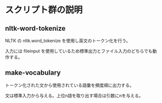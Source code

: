 # スクリプト群の説明

## nltk-word-tokenize

NLTK の nltk.word_tokenize を使用し英文のトークン化を行う。

入力には fileinput を使用しているため標準出力とファイル入力のどちらでも動作する。

## make-vocabulary

トークン化された文から使用されている語彙を頻度順に出力する。

文は標準入力から与える。上位n語を取り出す場合は引数にnを与える。
